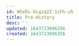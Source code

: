 ```yaml
---
id: W5eDi-bLgzq2Z-1sFh-u5
title: Pre-History
desc: ''
updated: 1643723096356
created: 1643723096356
---
```


